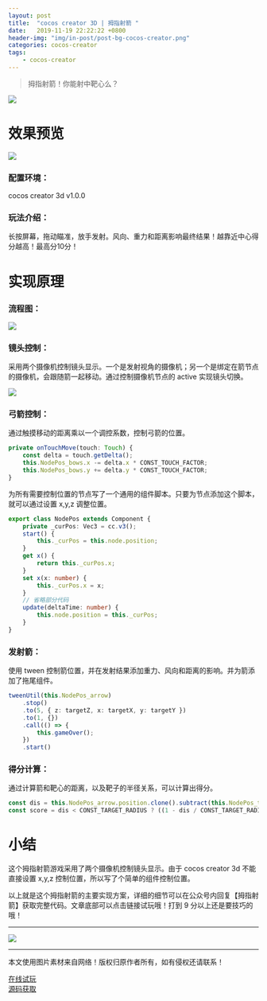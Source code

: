 ```yaml
---
layout: post
title:  "cocos creator 3D | 拇指射箭 "
date:   2019-11-19 22:22:22 +0800
header-img: "img/in-post/post-bg-cocos-creator.png"
categories: cocos-creator
tags:
    - cocos-creator
---
```

> 拇指射箭！你能射中靶心么？

![](/img/in-post/201911/1119-bg.jpeg)  

# 效果预览     

![](/img/in-post/201911/1119-result.gif)  

### 配置环境：

cocos creator 3d v1.0.0

### 玩法介绍：

长按屏幕，拖动瞄准，放手发射。风向、重力和距离影响最终结果！越靠近中心得分越高！最高分10分！  

# 实现原理     

### 流程图：

![](/img/in-post/201911/1119-flow.png)    

### 镜头控制：

采用两个摄像机控制镜头显示。一个是发射视角的摄像机；另一个是绑定在箭节点的摄像机，会跟随箭一起移动。通过控制摄像机节点的 active 实现镜头切换。  

![](/img/in-post/201911/1119-camera.png)    

### 弓箭控制：

通过触摸移动的距离乘以一个调控系数，控制弓箭的位置。    

```ts
private onTouchMove(touch: Touch) {
    const delta = touch.getDelta();
    this.NodePos_bows.x -= delta.x * CONST_TOUCH_FACTOR;
    this.NodePos_bows.y += delta.y * CONST_TOUCH_FACTOR;
}
```

为所有需要控制位置的节点写了一个通用的组件脚本。只要为节点添加这个脚本，就可以通过设置 x,y,z 调整位置。  

```ts
export class NodePos extends Component {
    private _curPos: Vec3 = cc.v3();
    start() {
        this._curPos = this.node.position;
    }    
    get x() {
        return this._curPos.x;
    }
    set x(x: number) {
        this._curPos.x = x;
    }
    // 省略部分代码
    update(deltaTime: number) {
        this.node.position = this._curPos;
    }
}
```

### 发射箭：

使用 tween 控制箭位置，并在发射结果添加重力、风向和距离的影响。并为箭添加了拖尾组件。  

```ts
tweenUtil(this.NodePos_arrow)
    .stop()
    .to(5, { z: targetZ, x: targetX, y: targetY })
    .to(1, {})
    .call(() => {
        this.gameOver();
    })
    .start()
```

### 得分计算：

通过计算箭和靶心的距离，以及靶子的半径关系，可以计算出得分。  

```ts
const dis = this.NodePos_arrow.position.clone().subtract(this.NodePos_target.position).length();
const score = dis < CONST_TARGET_RADIUS ? ((1 - dis / CONST_TARGET_RADIUS) * 10).toFixed(2) : ('0');
```

# 小结     

这个拇指射箭游戏采用了两个摄像机控制镜头显示。由于 cocos creator 3d 不能直接设置 x,y,z 控制位置，所以写了个简单的组件控制位置。  

以上就是这个拇指射箭的主要实现方案，详细的细节可以在公众号内回复【拇指射箭】获取完整代码。文章底部可以点击链接试玩哦！打到 9 分以上还是要技巧的哦！  

---

![](/img/in-post/bottom.png)  

---

本文使用图片素材来自网络！版权归原作者所有，如有侵权还请联系！

[在线试玩](http://lamyoung.gitee.io/web/fingerArchery)   
[源码获取](https://mp.weixin.qq.com/s/ISsxM411netkEWLKi4v7XA)  